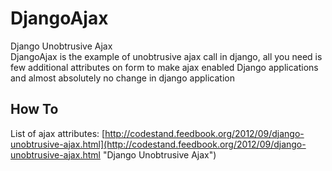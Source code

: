DjangoAjax
==========

Django Unobtrusive Ajax  
DjangoAjax is the example of unobtrusive ajax call in django, all you need is few additional attributes on form to make ajax enabled Django applications and almost absolutely no change in django application

## How To
List of ajax attributes: [http://codestand.feedbook.org/2012/09/django-unobtrusive-ajax.html](http://codestand.feedbook.org/2012/09/django-unobtrusive-ajax.html "Django Unobtrusive Ajax")
